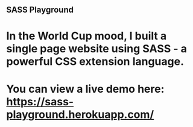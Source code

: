 ## SASS Playground

# In the World Cup mood, I built a single page website using SASS - a powerful CSS extension language.

# You can view a live demo here: https://sass-playground.herokuapp.com/
